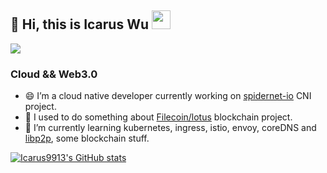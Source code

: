 ## :wave: Hi, this is Icarus Wu  <img src="https://emojis.slackmojis.com/emojis/images/1531849430/4246/blob-sunglasses.gif?1531849430" width="30"/>

![](https://komarev.com/ghpvc/?username=Icarus9913)

### Cloud && Web3.0

- 😄 I’m a cloud native developer currently working on [spidernet-io](https://github.com/spidernet-io) CNI project. 
- 😬 I used to do something about [Filecoin/lotus](https://github.com/filecoin-project/lotus) blockchain project. 
- 🧐 I’m currently learning kubernetes, ingress, istio, envoy, coreDNS and [libp2p](https://github.com/libp2p), some blockchain stuff.

[![Icarus9913's GitHub stats](https://github-readme-stats.vercel.app/api?username=Icarus9913&hide=stars&include_all_commits=true&show_icons=true&count_private=true)]()

